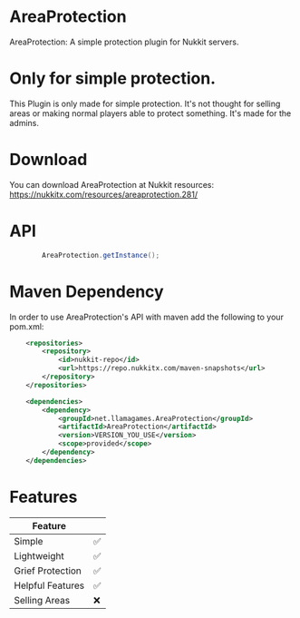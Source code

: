 # AreaProtection
AreaProtection: A simple protection plugin for Nukkit servers.

# Only for simple protection.
This Plugin is only made for simple protection. It's not thought for selling areas or making normal players able to protect something.
It's made for the admins.

# Download
You can download AreaProtection at Nukkit resources: https://nukkitx.com/resources/areaprotection.281/

# API
```java
        AreaProtection.getInstance();
```

# Maven Dependency
In order to use AreaProtection's API with maven add the following to your pom.xml:

```xml
    <repositories>
        <repository>
            <id>nukkit-repo</id>
            <url>https://repo.nukkitx.com/maven-snapshots</url>
        </repository>
    </repositories>

    <dependencies>
        <dependency>
            <groupId>net.llamagames.AreaProtection</groupId>
            <artifactId>AreaProtection</artifactId>
            <version>VERSION_YOU_USE</version>
            <scope>provided</scope>
        </dependency>
    </dependencies>
```
# Features
| Feature          |   |
|------------------|---|
| Simple           | ✅ |
| Lightweight      | ✅ |
| Grief Protection | ✅ |
| Helpful Features | ✅ |
| Selling Areas    | ❌ |
